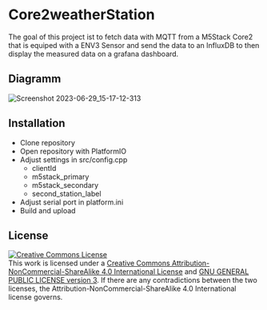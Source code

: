 # Core2weatherStation

The goal of this project ist to fetch data with MQTT from a M5Stack Core2 that is equiped with a ENV3 Sensor and send the data to an InfluxDB to then display the measured data on a grafana dashboard.

## Diagramm

![Screenshot 2023-06-29_15-17-12-313](https://github.com/Laureatus/Core2weatherStation/assets/47870802/2bb90c41-65e9-4def-bfb6-d0f4055818a2)

## Installation
- Clone repository
- Open repository with PlatformIO
- Adjust settings in src/config.cpp
  - clientId
  - m5stack_primary
  - m5stack_secondary
  - second_station_label
- Adjust serial port in platform.ini
- Build and upload


## License
<a rel="license" href="http://creativecommons.org/licenses/by-nc-sa/4.0/"><img alt="Creative Commons License" style="border-width:0" src="https://i.creativecommons.org/l/by-nc-sa/4.0/88x31.png" /></a><br />This work is licensed under a <a rel="license" href="http://creativecommons.org/licenses/by-nc-sa/4.0/">Creative Commons Attribution-NonCommercial-ShareAlike 4.0 International License</a> and [GNU GENERAL PUBLIC LICENSE version 3](https://www.gnu.org/licenses/gpl-3.0.en.html). If there are any contradictions between the two licenses, the Attribution-NonCommercial-ShareAlike 4.0 International license governs. 
